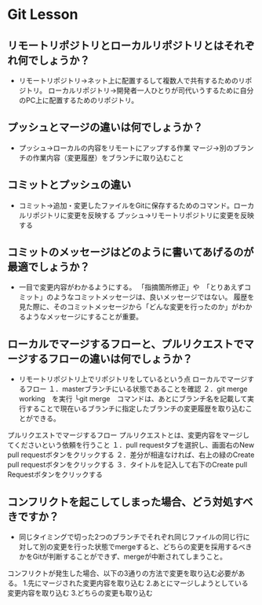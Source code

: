 # Git Lesson

## リモートリポジトリとローカルリポジトリとはそれぞれ何でしょうか？
- リモートリポジトリ→ネット上に配置するして複数人で共有するためのリポジトリ。
ローカルリポジトリ→開発者一人ひとりが司代いうするために自分のPC上に配置するためのリポジトリ。

## プッシュとマージの違いは何でしょうか？
- プッシュ→ローカルの内容をリモートにアップする作業
マージ→別のブランチの作業内容（変更履歴）をブランチに取り込むこと

## コミットとプッシュの違い
- コミット→追加・変更したファイルをGitに保存するためのコマンド。ローカルリポジトリに変更を反映する
プッシュ→リモートリポジトリに変更を反映する

## コミットのメッセージはどのように書いてあげるのが最適でしょうか？
- 一目で変更内容がわかるようにする。
「指摘箇所修正」や　「とりあえずコミット」のようなコミットメッセージは、良いメッセージではない。
履歴を見た際に、そのコミットメッセージから「どんな変更を行ったのか」がわかるようなメッセージにすることが重要。

## ローカルでマージするフローと、プルリクエストでマージするフローの違いは何でしょうか？
- リモートリポジトリ上でリポジトリをしているという点
ローカルでマージするフロー
１．masterブランチにいる状態であることを確認
２．git merge working　を実行
└git merge　コマンドは、あとにブランチ名を記載して実行することで現在いるブランチに指定したブランチの変更履歴を取り込むことができる。

プルリクエストでマージするフロー
プルリクエストとは、変更内容をマージしてくださいという依頼を行うこと
１．pull requestタブを選択し、画面右のNew pull requestボタンをクリックする
２．差分が相違なければ、右上の緑のCreate pull requestボタンをクリックする
３．タイトルを記入して右下のCreate pull Requestボタンをクリックする

## コンフリクトを起こしてしまった場合、どう対処すべきですか？
- 同じタイミングで切った2つのブランチでそれぞれ同じファイルの同じ行に対して別の変更を行った状態でmergeすると、どちらの変更を採用するべきかをGitが判断することができず、mergeが中断されてしまうこと。

コンフリクトが発生した場合、以下の3通りの方法で変更を取り込む必要がある。
1.先にマージされた変更内容を取り込む
2.あとにマージしようとしている変更内容を取り込む
3.どちらの変更も取り込む


